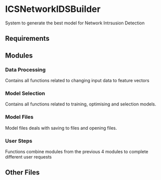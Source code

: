 # ICSNetworkIDSBuilder
System to generate the best model for Network Intrsusion Detection

## Requirements

## Modules
### Data Processing 
Contains all functions related to changing input data to feature vectors

### Model Selection
Contains all functions related to training, optimising and selection models.

### Model Files
Model files deals with saving to files and opening files.

### User Steps
Functions combine modules from the previous 4 modules to complete different user requests

## Other Files
